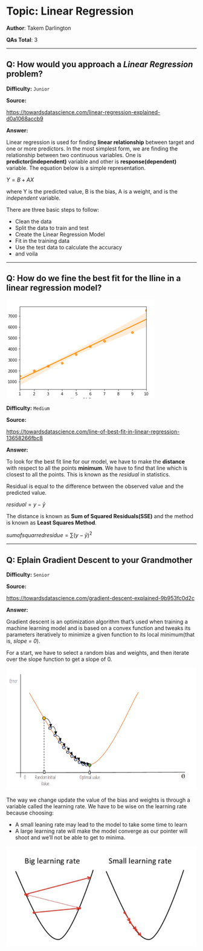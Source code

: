 # Topic: Linear Regression

**Author**: Takem Darlington

**QAs Total**: 3

---

## Q: How would you approach a _Linear Regression_ problem?

**Difficulty:** `Junior`

**Source:**

https://towardsdatascience.com/linear-regression-explained-d0a1068accb9

**Answer:**

Linear regression is used for finding **linear relationship** between target and one or more predictors. In the most simplest form, we are finding the relationship between two continuous variables. One is **predictor(independent)** variable and other is **response(dependent)** variable. The equation below is a simple representation.

$Y = B + AX$

where Y is the predicted value, B is the bias, A is a weight, and  is the _independent_ variable.

There are three basic steps to follow:
- Clean the data
- Split the data to train and test
- Create the Linear Regression Model
- Fit in the training data
- Use the test data to calculate the accuracy
- and voila

---


## Q: How do we fine the best fit for the lline in a linear regression model?
![Linear reg](./img/linear1.png)

**Difficulty:** `Medium`

**Source:**

https://towardsdatascience.com/line-of-best-fit-in-linear-regression-13658266fbc8

**Answer:**

To look for the best fit line for our model, we have to make the **distance** with respect to all the points **minimum**. We have to find that line which is closest to all the points. This is known as the *residual* in statistics.

Residual is equal to the difference between the observed value and the predicted value.

$residual = y - \bar{y}$

The distance is known as **Sum of Squared Residuals(SSE)** and the method is known as **Least Squares Method**.

$sum of squarred residue = \sum (y - \bar{y})^2$

---

## Q: Eplain Gradient Descent to your Grandmother

**Difficulty:** `Senior`

**Source:**

https://towardsdatascience.com/gradient-descent-explained-9b953fc0d2c

**Answer:**

Gradient descent is an optimization algorithm that’s used when training a machine learning model and is based on a convex function and tweaks its parameters iteratively to minimize a given function to its local minimum(that is, *slope = 0*).

For a start, we have to select a random bias and weights, and then iterate over the slope function to get a slope of 0.

![Linear reg](./img/graddes.png)

The way we change update the value of the bias and weights is through a variable called the learning rate. We have to be wise on the learning rate because choosing:
* A small leaning rate may lead to the model to take some time to learn
* A large learning rate will make the model converge as our pointer will shoot and we’ll not be able to get to minima.


![Linear reg](./img/learningrate.png)
